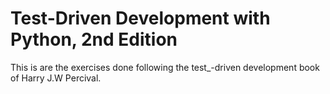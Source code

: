 # Test-Driven Development with Python, 2nd Edition

This is are the exercises done following the test_-driven development book of Harry J.W Percival.
